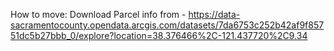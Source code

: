 How to move: Download Parcel info from - https://data-sacramentocounty.opendata.arcgis.com/datasets/7da6753c252b42af9f85751dc5b27bbb_0/explore?location=38.376466%2C-121.437720%2C9.34


